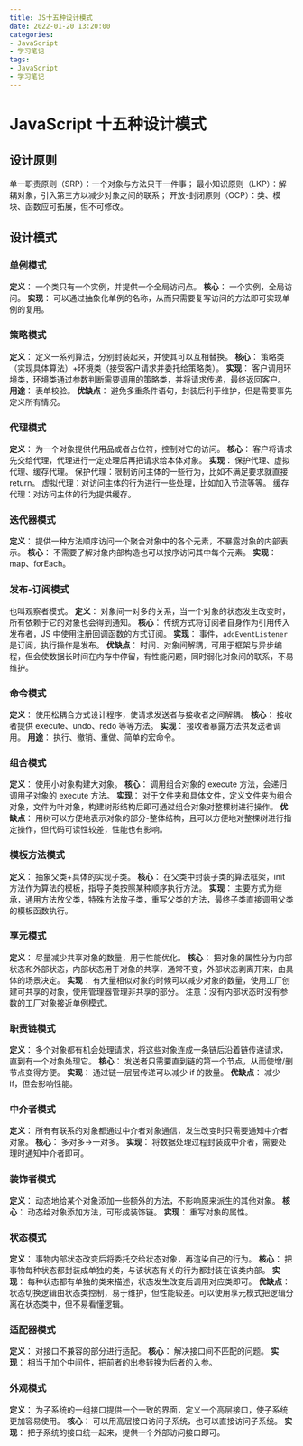 ```yaml
---
title: JS十五种设计模式
date: 2022-01-20 13:20:00
categories:
- JavaScript
- 学习笔记
tags:
- JavaScript
- 学习笔记
---
```


# JavaScript 十五种设计模式

## 设计原则

单一职责原则（SRP）：一个对象与方法只干一件事；
最小知识原则（LKP）：解耦对象，引入第三方以减少对象之间的联系；
开放-封闭原则（OCP）：类、模块、函数应可拓展，但不可修改。

## 设计模式

### 单例模式

**定义**： 一个类只有一个实例，并提供一个全局访问点。
**核心**： 一个实例，全局访问。
**实现**： 可以通过抽象化单例的名称，从而只需要复写访问的方法即可实现单例的复用。

### 策略模式

**定义**： 定义一系列算法，分别封装起来，并使其可以互相替换。
**核心**： 策略类（实现具体算法）+环境类（接受客户请求并委托给策略类）。
**实现**： 客户调用环境类，环境类通过参数判断需要调用的策略类，并将请求传递，最终返回客户。
**用途**： 表单校验。
**优缺点**： 避免多重条件语句，封装后利于维护，但是需要事先定义所有情况。

### 代理模式

**定义**： 为一个对象提供代用品或者占位符，控制对它的访问。
**核心**： 客户将请求先交给代理，代理进行一定处理后再把请求给本体对象。
**实现**： 保护代理、虚拟代理、缓存代理。
保护代理：限制访问主体的一些行为，比如不满足要求就直接 return。
虚拟代理：对访问主体的行为进行一些处理，比如加入节流等等。
缓存代理：对访问主体的行为提供缓存。

### 迭代器模式

**定义**： 提供一种方法顺序访问一个聚合对象中的各个元素，不暴露对象的内部表示。
**核心**： 不需要了解对象内部构造也可以按序访问其中每个元素。
**实现**： map、forEach。

### 发布-订阅模式

也叫观察者模式。
**定义**： 对象间一对多的关系，当一个对象的状态发生改变时，所有依赖于它的对象也会得到通知。
**核心**： 传统方式将订阅者自身作为引用传入发布者，JS 中使用注册回调函数的方式订阅。
**实现**： 事件，`addEventListener`是订阅，执行操作是发布。
**优缺点**： 时间、对象间解耦，可用于框架与异步编程，但会使数据长时间在内存中停留，有性能问题，同时弱化对象间的联系，不易维护。

### 命令模式

**定义**： 使用松耦合方式设计程序，使请求发送者与接收者之间解耦。
**核心**： 接收者提供 execute、undo、redo 等等方法。
**实现**： 接收者暴露方法供发送者调用。
**用途**： 执行、撤销、重做、简单的宏命令。

### 组合模式

**定义**： 使用小对象构建大对象。
**核心**： 调用组合对象的 execute 方法，会递归调用子对象的 execute 方法。
**实现**： 对于文件夹和具体文件，定义文件夹为组合对象，文件为叶对象，构建树形结构后即可通过组合对象对整棵树进行操作。
**优缺点**： 用树可以方便地表示对象的部分-整体结构，且可以方便地对整棵树进行指定操作，但代码可读性较差，性能也有影响。

### 模板方法模式

**定义**： 抽象父类+具体的实现子类。
**核心**： 在父类中封装子类的算法框架，init 方法作为算法的模板，指导子类按照某种顺序执行方法。
**实现**： 主要方式为继承，通用方法放父类，特殊方法放子类，重写父类的方法，最终子类直接调用父类的模板函数执行。

### 享元模式

**定义**： 尽量减少共享对象的数量，用于性能优化。
**核心**： 把对象的属性分为内部状态和外部状态，内部状态用于对象的共享，通常不变，外部状态剥离开来，由具体的场景决定。
**实现**： 有大量相似对象的时候可以减少对象的数量，使用工厂创建可共享的对象，使用管理器管理非共享的部分。
注意：没有内部状态时没有参数的工厂对象接近单例模式。

### 职责链模式

**定义**： 多个对象都有机会处理请求，将这些对象连成一条链后沿着链传递请求，直到有一个对象处理它。
**核心**： 发送者只需要直到链的第一个节点，从而使增/删节点变得方便。
**实现**： 通过链一层层传递可以减少 if 的数量。
**优缺点**： 减少 if，但会影响性能。

### 中介者模式

**定义**： 所有有联系的对象都通过中介者对象通信，发生改变时只需要通知中介者对象。
**核心**： 多对多->一对多。
**实现**： 将数据处理过程封装成中介者，需要处理时通知中介者即可。

### 装饰者模式

**定义**： 动态地给某个对象添加一些额外的方法，不影响原来派生的其他对象。
**核心**： 动态给对象添加方法，可形成装饰链。
**实现**： 重写对象的属性。

### 状态模式

**定义**： 事物内部状态改变后将委托交给状态对象，再渲染自己的行为。
**核心**： 把事物每种状态都封装成单独的类，与该状态有关的行为都封装在该类内部。
**实现**： 每种状态都有单独的类来描述，状态发生改变后调用对应类即可。
**优缺点**： 状态切换逻辑由状态类控制，易于维护，但性能较差。可以使用享元模式把逻辑分离在状态类中，但不易看懂逻辑。

### 适配器模式

**定义**： 对接口不兼容的部分进行适配。
**核心**： 解决接口间不匹配的问题。
**实现**： 相当于加个中间件，把前者的出参转换为后者的入参。

### 外观模式

**定义**： 为子系统的一组接口提供一个一致的界面，定义一个高层接口，使子系统更加容易使用。
**核心**： 可以用高层接口访问子系统，也可以直接访问子系统。
**实现**： 把子系统的接口统一起来，提供一个外部访问接口即可。
